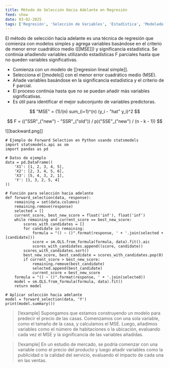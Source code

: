 ```yaml
---
title: Método de Selección Hacia Adelante en Regresión
feed: show
date: 03-02-2025
tags: ['Regresión', 'Selección de Variables', 'Estadística', 'Modelado Predictivo']
---
```


El método de selección hacia adelante es una técnica de regresión que comienza con modelos simples y agrega variables basándose en el criterio de menor error cuadrático medio ([[MSE]]) y significancia estadística. Se continúa añadiendo variables utilizando estadísticas F parciales hasta que no queden variables significativas.

- Comienza con un modelo de [[regresion lineal simple]].
- Selecciona el [[modelo]] con el menor error cuadrático medio (MSE).
- Añade variables basándose en la significancia estadística y el criterio de F parcial.
- El proceso continúa hasta que no se puedan añadir más variables significativas.
- Es útil para identificar el mejor subconjunto de variables predictoras.

$$ "MSE" = (1)/(n) sum_(i=1)^(n) (y_i - "hat" y_i)^2 $$

$$ F = (("SSR"_("new") - "SSR"_("old")) / p)("SSE"_("new") / (n - k - 1)) $$

![[backward.png]]
```
# Ejemplo de Forward Selection en Python usando statsmodels
import statsmodels.api as sm
import pandas as pd

# Datos de ejemplo
data = pd.DataFrame((
    'X1': [1, 2, 3, 4, 5],
    'X2': [2, 3, 4, 5, 6],
    'X3': [5, 4, 3, 2, 1],
    'Y': [1, 3, 2, 5, 4]
))

# Función para selección hacia adelante
def forward_selection(data, response):
    remaining = set(data.columns)
    remaining.remove(response)
    selected = []
    current_score, best_new_score = float('inf'), float('inf')
    while remaining and current_score == best_new_score:
        scores_with_candidates = []
        for candidate in remaining:
            formula = "() ~ ()".format(response, ' + '.join(selected + [candidate]))
            score = sm.OLS.from_formula(formula, data).fit().aic
            scores_with_candidates.append((score, candidate))
        scores_with_candidates.sort()
        best_new_score, best_candidate = scores_with_candidates.pop(0)
        if current_score > best_new_score:
            remaining.remove(best_candidate)
            selected.append(best_candidate)
            current_score = best_new_score
    formula = "() ~ ()".format(response, ' + '.join(selected))
    model = sm.OLS.from_formula(formula, data).fit()
    return model

# Aplicar selección hacia adelante
model = forward_selection(data, 'Y')
print(model.summary())
```

>[!example] Supongamos que estamos construyendo un modelo para predecir el precio de las casas. Comenzamos con una sola variable, como el tamaño de la casa, y calculamos el MSE. Luego, añadimos variables como el número de habitaciones o la ubicación, evaluando cada vez el MSE y la significancia de las variables añadidas.

>[!example] En un estudio de mercado, se podría comenzar con una variable como el precio del producto y luego añadir variables como la publicidad o la calidad del servicio, evaluando el impacto de cada una en las ventas.
